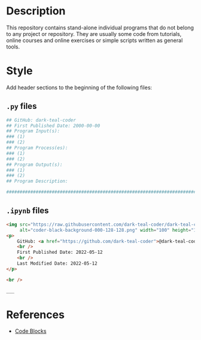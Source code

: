 # Description

This repository contains stand-alone individual programs that do not belong to any project or repository. They are usually some code from tutorials, online courses and online exercises or simple scripts written as general tools.

# Style 

Add header sections to the beginning of the following files:

## ```.py``` files

```python
## GitHub: dark-teal-coder 
## First Published Date: 2000-00-00
## Program Input(s): 
### (1) 
### (2)
## Program Process(es): 
### (1)  
### (2)  
## Program Output(s): 
### (1)  
### (2)  
## Program Description:  

####################################################################################################
```

## ```.ipynb``` files 

```markdown
<img src="https://raw.githubusercontent.com/dark-teal-coder/dark-teal-coder/main/images/coder-no-background-000-128-128.png" 
     alt="coder-black-background-000-128-128.png" width="100" height="100" align="right" style="margin:0px 5%; padding: 5px;">
<p>
	GitHub: <a href="https://github.com/dark-teal-coder">@dark-teal-coder</a>
	<br />
	First Published Date: 2022-05-12
	<br />
	Last Modified Date: 2022-05-12
</p>

<br />

___
```

# References
- [Code Blocks](https://rdmd.readme.io/docs/code-blocks)
